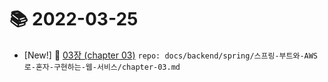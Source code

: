 # 📚 2022-03-25
- [New!] 📗 [03장 (chapter 03)](https://til.qriositylog.com/featured/backend/spring/스프링-부트와-AWS로-혼자-구현하는-웹-서비스/chapter-03) `repo: docs/backend/spring/스프링-부트와-AWS로-혼자-구현하는-웹-서비스/chapter-03.md`
